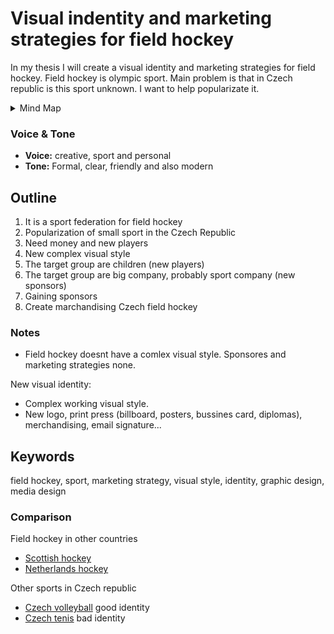 # Visual indentity and marketing strategies for field hockey

In my thesis I will create a visual identity and marketing strategies for field hockey. Field hockey is olympic sport. Main problem is that in Czech republic is this sport unknown. I want to help popularizate it. 

<details>
  <summary>Mind Map</summary>

  ![Gray box placeholder image, for position only.](./thesis-mind-map.png)
</details>


### Voice & Tone

- **Voice:** creative, sport and personal
- **Tone:** Formal, clear, friendly and also modern


## Outline

1.	It is a sport federation for field hockey
2.	Popularization of small sport in the Czech Republic
3.	Need money and new players
4.	New complex visual style
5.	The target group are children (new players)
6.	The target group are big company, probably sport company (new sponsors)
7.	Gaining sponsors
8.	Create marchandising Czech field hockey


### Notes
- Field hockey doesnt have a comlex visual style. Sponsores and marketing strategies none.

New visual identity:
- Complex working visual style.
- New logo, print press (billboard, posters, bussines card, diplomas), merchandising, email signature... 

## Keywords

field hockey, sport, marketing strategy, visual style, identity, graphic design, media design

### Comparison

Field hockey in other countries
- [Scottish hockey](https://www.scottish-hockey.org.uk)
- [Netherlands hockey](https://www.knhb.nl)

Other sports in Czech republic
- [Czech volleyball](http://www.cvf.cz) good identity
- [Czech tenis](https://www.cztenis.cz) bad identity
